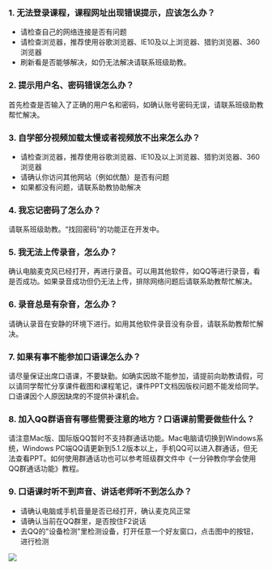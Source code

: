 ### 1.	无法登录课程，课程网址出现错误提示，应该怎么办？
- 请检查自己的网络连接是否有问题
- 请检查浏览器，推荐使用谷歌浏览器、IE10及以上浏览器、猎豹浏览器、360浏览器
- 刷新看是否能够解决，如仍无法解决请联系班级助教。

### 2.	提示用户名、密码错误怎么办？
首先检查是否输入了正确的用户名和密码，如确认账号密码无误，请联系班级助教帮忙解决。

### 3.	自学部分视频加载太慢或者视频放不出来怎么办？
- 请检查浏览器，推荐使用谷歌浏览器、IE10及以上浏览器、猎豹浏览器、360浏览器
- 请确认你访问其他网站（例如优酷）是否有问题
- 如果都没有问题，请联系助教协助解决

### 4.	我忘记密码了怎么办？
请联系班级助教。“找回密码”的功能正在开发中。

### 5.	我无法上传录音，怎么办？
确认电脑麦克风已经打开，再进行录音。可以用其他软件，如QQ等进行录音，看是否成功。如果录音成功但仍无法上传，排除网络问题后请联系助教帮忙解决。

### 6.	录音总是有杂音，怎么办？
请确认录音在安静的环境下进行。如用其他软件录音没有杂音，请联系助教帮忙解决。

### 7.	如果有事不能参加口语课怎么办？
请尽量保证出席口语课，不要缺勤。如确实因故不能参加，请提前向助教请假，可以请同学帮忙分享课件截图和课程笔记，课件PPT文档因版权问题不能发给同学。
口语课因个人原因缺席的不提供补课机会。

### 8.	加入QQ群语音有哪些需要注意的地方？口语课前需要做些什么？
请注意Mac版、国际版QQ暂时不支持群通话功能。Mac电脑请切换到Windows系统，Windows PC端QQ请更新到5.1.2版本以上，手机QQ可以进入群通话，但无法查看PPT。如何使用群通话功也可以参考班级群文件中《一分钟教你学会使用QQ群通话功能》教程。

### 9.	口语课时听不到声音、讲话老师听不到怎么办？ 
- 请确认电脑或手机音量是否已经打开，确认麦克风正常
- 请确认当前在QQ群里，是否按住F2说话
- 去QQ的"设备检测"里检测设备，打开任意一个好友窗口，点击图中的按钮，进行检测

![](/images/camp/5.jpg)